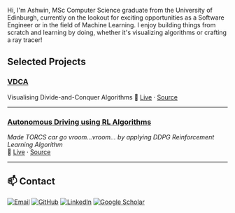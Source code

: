 Hi, I'm Ashwin, MSc Computer Science graduate from the University of Edinburgh, currently on the lookout for exciting opportunities as a Software Engineer or in the field of Machine Learning. I enjoy building things from scratch and learning by doing, whether it's visualizing algorithms or crafting a ray tracer!

## Selected Projects

### [VDCA](https://vdca.netlify.app)
Visualising Divide-and-Conquer Algorithms 
🔗 [Live](https://vdca.netlify.app) · [Source](https://github.com/ashwinsh2000/VDCA)

---

### [Autonomous Driving using RL Algorithms](https://www.youtube.com/watch?v=WG_jhfAQHZU)
*Made TORCS car go vroom...vroom... by applying DDPG Reinforcement Learning Algorithm*  
🔗 [Live](https://www.youtube.com/watch?v=WG_jhfAQHZU) · [Source](https://github.com/AshwinSH2000/MIT_8th_Sem_Project)

---

## 📫 Contact

[![Email](https://img.shields.io/badge/Email-ashwinsh22%40gmail.com-red?logo=gmail&logoColor=white)](mailto:ashwinsh22@gmail.com)
[![GitHub](https://img.shields.io/badge/GitHub-AshwinSH2000-black?logo=github)](https://github.com/AshwinSH2000)
[![LinkedIn](https://img.shields.io/badge/LinkedIn-ashwinsh22-blue?logo=linkedin)](https://www.linkedin.com/in/ashwinsh22/)
[![Google Scholar](https://img.shields.io/badge/Google%20Scholar-Profile-blue?logo=googlescholar&logoColor=white)](https://scholar.google.co.in/citations?user=5TvmKaYAAAAJ&hl=en)
